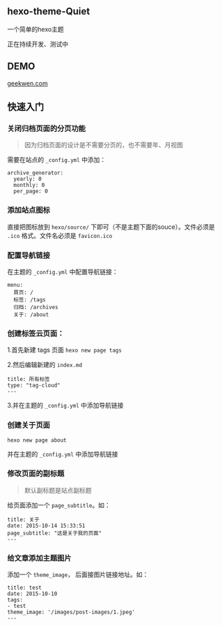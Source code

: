## hexo-theme-Quiet

一个简单的hexo主题

正在持续开发、测试中

## DEMO

[geekwen.com](http://geekwen.com)

## 快速入门

### 关闭归档页面的分页功能

> 因为归档页面的设计是不需要分页的，也不需要年、月视图

需要在站点的 `_config.yml` 中添加：

```
archive_generator:
  yearly: 0
  monthly: 0
  per_page: 0
```

### 添加站点图标

直接把图标放到 ```hexo/source/``` 下即可（不是主题下面的souce）。文件必须是 ```.ico``` 格式。文件名必须是 ```favicon.ico```

### 配置导航链接

在主题的 `_config.yml` 中配置导航链接：

```
menu:
  首页: /
  标签: /tags
  归档: /archives
  关于: /about
```

### 创建标签云页面：

1.首先新建 tags 页面
``` hexo new page tags ```

2.然后编辑新建的 ```index.md```
```
title: 所有标签
type: "tag-cloud"
---
```

3.并在主题的 ```_config.yml``` 中添加导航链接

### 创建关于页面

``` hexo new page about ```

并在主题的 ```_config.yml``` 中添加导航链接

### 修改页面的副标题

> 默认副标题是站点副标题

给页面添加一个 ```page_subtitle```。如：   

```
title: 关于
date: 2015-10-14 15:33:51
page_subtitle: "这是关于我的页面"
---
```

### 给文章添加主题图片

添加一个 ```theme_image```， 后面接图片链接地址。如：
```
title: test
date: 2015-10-10
tags:
- test
theme_image: '/images/post-images/1.jpeg'
---
```
